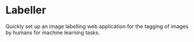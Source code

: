 # Labeller
Quickly set up an image labelling web application for the tagging of images by humans for machine learning tasks.
